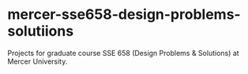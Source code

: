 # mercer-sse658-design-problems-solutiions
Projects for graduate course SSE 658 (Design Problems &amp; Solutions) at Mercer University.
